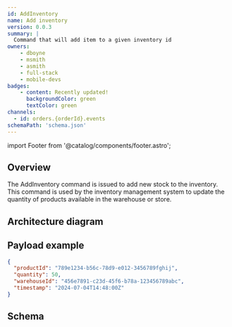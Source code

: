```yaml
---
id: AddInventory
name: Add inventory
version: 0.0.3
summary: |
  Command that will add item to a given inventory id
owners:
    - dboyne
    - msmith
    - asmith
    - full-stack
    - mobile-devs
badges:
    - content: Recently updated!
      backgroundColor: green
      textColor: green
channels:
  - id: orders.{orderId}.events
schemaPath: 'schema.json'
---
```


import Footer from '@catalog/components/footer.astro';

## Overview

The AddInventory command is issued to add new stock to the inventory. This command is used by the inventory management system to update the quantity of products available in the warehouse or store.

## Architecture diagram

<NodeGraph/>

## Payload example

```json title="Payload example"
{
  "productId": "789e1234-b56c-78d9-e012-3456789fghij",
  "quantity": 50,
  "warehouseId": "456e7891-c23d-45f6-b78a-123456789abc",
  "timestamp": "2024-07-04T14:48:00Z"
}

```

## Schema

<Schema file="schema.json"/>

<Footer />


